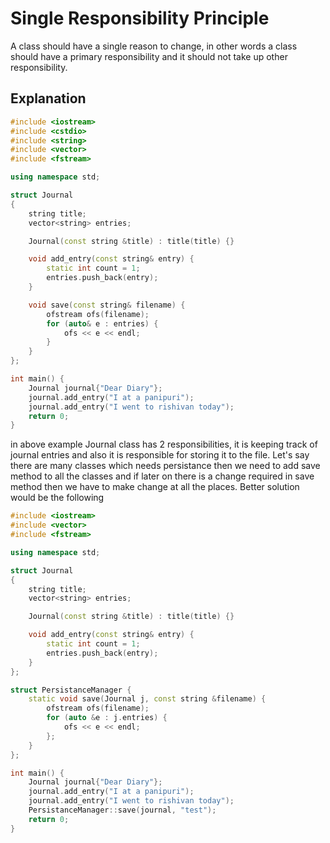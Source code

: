 # Single Responsibility Principle
A class should have a single reason to change, in other words a class should have a primary responsibility and it should not take up other responsibility.

## Explanation
```c++
#include <iostream>
#include <cstdio>
#include <string>
#include <vector>
#include <fstream>

using namespace std;

struct Journal
{
    string title;
    vector<string> entries;

    Journal(const string &title) : title(title) {}

    void add_entry(const string& entry) {
        static int count = 1;
        entries.push_back(entry);
    }

    void save(const string& filename) {
        ofstream ofs(filename);
        for (auto& e : entries) {
            ofs << e << endl;
        }
    }
};

int main() {
    Journal journal{"Dear Diary"};
    journal.add_entry("I at a panipuri");
    journal.add_entry("I went to rishivan today");
    return 0;
}
```

in above example Journal class has 2 responsibilities, it is keeping track of journal entries and also it is responsible for storing it to the file. Let's say there are many classes which needs persistance then we need to add save method to all the classes and if later on there is a change required in save method then we have to make change at all the places. Better solution would be the following

```c++
#include <iostream>
#include <vector>
#include <fstream>

using namespace std;

struct Journal
{
    string title;
    vector<string> entries;

    Journal(const string &title) : title(title) {}

    void add_entry(const string& entry) {
        static int count = 1;
        entries.push_back(entry);
    }
};

struct PersistanceManager {
    static void save(Journal j, const string &filename) {
        ofstream ofs(filename);
        for (auto &e : j.entries) {
            ofs << e << endl;
        };
    }
};

int main() {
    Journal journal{"Dear Diary"};
    journal.add_entry("I at a panipuri");
    journal.add_entry("I went to rishivan today");
    PersistanceManager::save(journal, "test");
    return 0;
}
```
